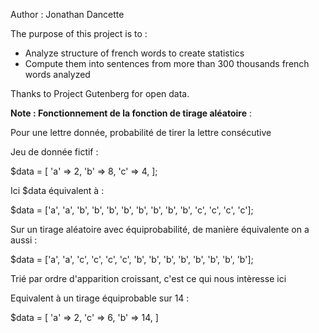 Author : Jonathan Dancette

The purpose of this project is to :
- Analyze structure of french words to create statistics
- Compute them into sentences from more than 300 thousands french words analyzed

Thanks to Project Gutenberg for open data.

**Note : Fonctionnement de la fonction de tirage aléatoire** :

Pour une lettre donnée, probabilité de tirer la lettre consécutive

Jeu de donnée fictif :

$data = [
	'a' => 2,
	'b' => 8,
	'c' => 4,
];

Ici $data équivalent à :

$data = ['a', 'a', 'b', 'b', 'b', 'b', 'b', 'b', 'b', 'b', 'c', 'c', 'c', 'c'];

Sur un tirage aléatoire avec équiprobabilité, de manière équivalente on a aussi :

$data = ['a', 'a', 'c', 'c', 'c', 'c', 'b', 'b', 'b', 'b', 'b', 'b', 'b', 'b'];

Trié par ordre d'apparition croissant, c'est ce qui nous intèresse ici

Equivalent à un tirage équiprobable sur 14 :

$data = [
	'a' => 2,
	'c' => 6,
	'b' => 14,
]
